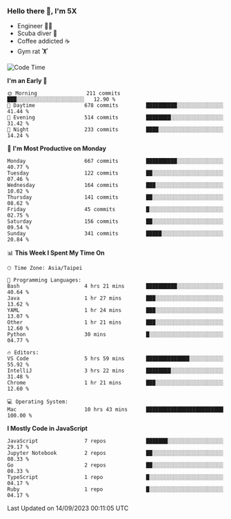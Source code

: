 ### Hello there 👋, I'm 5X

* Engineer 👨‍💻
* Scuba diver 🤿
* Coffee addicted ☕️
* Gym rat 🏋️

<!--START_SECTION:waka-->
![Code Time](http://img.shields.io/badge/Code%20Time-522%20hrs%2043%20mins-blue)

**I'm an Early 🐤** 

```text
🌞 Morning                211 commits         ███░░░░░░░░░░░░░░░░░░░░░░   12.90 % 
🌆 Daytime                678 commits         ██████████░░░░░░░░░░░░░░░   41.44 % 
🌃 Evening                514 commits         ████████░░░░░░░░░░░░░░░░░   31.42 % 
🌙 Night                  233 commits         ████░░░░░░░░░░░░░░░░░░░░░   14.24 % 
```
📅 **I'm Most Productive on Monday** 

```text
Monday                   667 commits         ██████████░░░░░░░░░░░░░░░   40.77 % 
Tuesday                  122 commits         ██░░░░░░░░░░░░░░░░░░░░░░░   07.46 % 
Wednesday                164 commits         ███░░░░░░░░░░░░░░░░░░░░░░   10.02 % 
Thursday                 141 commits         ██░░░░░░░░░░░░░░░░░░░░░░░   08.62 % 
Friday                   45 commits          █░░░░░░░░░░░░░░░░░░░░░░░░   02.75 % 
Saturday                 156 commits         ██░░░░░░░░░░░░░░░░░░░░░░░   09.54 % 
Sunday                   341 commits         █████░░░░░░░░░░░░░░░░░░░░   20.84 % 
```


📊 **This Week I Spent My Time On** 

```text
🕑︎ Time Zone: Asia/Taipei

💬 Programming Languages: 
Bash                     4 hrs 21 mins       ██████████░░░░░░░░░░░░░░░   40.64 % 
Java                     1 hr 27 mins        ███░░░░░░░░░░░░░░░░░░░░░░   13.62 % 
YAML                     1 hr 24 mins        ███░░░░░░░░░░░░░░░░░░░░░░   13.07 % 
Other                    1 hr 21 mins        ███░░░░░░░░░░░░░░░░░░░░░░   12.60 % 
Python                   30 mins             █░░░░░░░░░░░░░░░░░░░░░░░░   04.77 % 

🔥 Editors: 
VS Code                  5 hrs 59 mins       ██████████████░░░░░░░░░░░   55.92 % 
IntelliJ                 3 hrs 22 mins       ████████░░░░░░░░░░░░░░░░░   31.48 % 
Chrome                   1 hr 21 mins        ███░░░░░░░░░░░░░░░░░░░░░░   12.60 % 

💻 Operating System: 
Mac                      10 hrs 43 mins      █████████████████████████   100.00 % 
```

**I Mostly Code in JavaScript** 

```text
JavaScript               7 repos             ███████░░░░░░░░░░░░░░░░░░   29.17 % 
Jupyter Notebook         2 repos             ██░░░░░░░░░░░░░░░░░░░░░░░   08.33 % 
Go                       2 repos             ██░░░░░░░░░░░░░░░░░░░░░░░   08.33 % 
TypeScript               1 repo              █░░░░░░░░░░░░░░░░░░░░░░░░   04.17 % 
Ruby                     1 repo              █░░░░░░░░░░░░░░░░░░░░░░░░   04.17 % 
```




 Last Updated on 14/09/2023 00:11:05 UTC
<!--END_SECTION:waka-->
